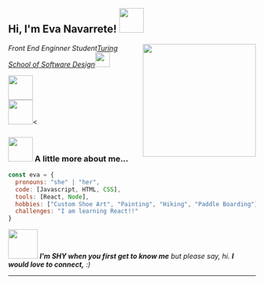 <h2> Hi, I'm Eva Navarrete! <img src="https://media.giphy.com/media/mGcNjsfWAjY5AEZNw6/giphy.gif" width="50"></h2>
<img align='right' src="https://media.giphy.com/media/ieyl9zmCjO4b4t6qoY/giphy.gif" width="230">
<p><em>Front End Enginner Student<a href="https://turing.edu/">Turing School of Software Design</a><img src="https://media.giphy.com/media/WUlplcMpOCEmTGBtBW/giphy.gif" width="30">
</em></p>

<a href="https://www.linkedin.com/in/eva-navarrete-651450204/"></a><img src="https://media.giphy.com/media/stdqoZQtv5JVM1mI1j/giphy.gif" width="50px"/><br>
<a href="https://github.com/Eva-Navarrete"></a><img src="https://media.giphy.com/media/Y01wot3Bt9Bpdz8xvs/giphy.gif" width="50px"/><

<!-- [![Linkedin: evanavarrete](https://media.giphy.com/media/stdqoZQtv5JVM1mI1j/giphy.gif)](https://www.linkedin.com/in/eva-navarrete-651450204/)
[![GitHub: EvaNavarrete](https://media.giphy.com/media/Y01wot3Bt9Bpdz8xvs/giphy.gif)](https://github.com/Eva-Navarrete) -->


### <img src="https://media.giphy.com/media/VgCDAzcKvsR6OM0uWg/giphy.gif" width="50"> A little more about me...  

```javascript
const eva = {
  pronouns: "she" | "her",
  code: [Javascript, HTML, CSS],
  tools: [React, Node],
  hobbies: ["Custom Shoe Art", "Painting", "Hiking", "Paddle Boarding"],
  challenges: "I am learning React!!"
}
```

<img src="https://media.giphy.com/media/h5pTKXLebrI0p8onzj/giphy.gif" width="60"> <em><b>I'm SHY when you first get to know me</b> but please say, hi. <b> I would love to connect,</b> :)</em>

---
